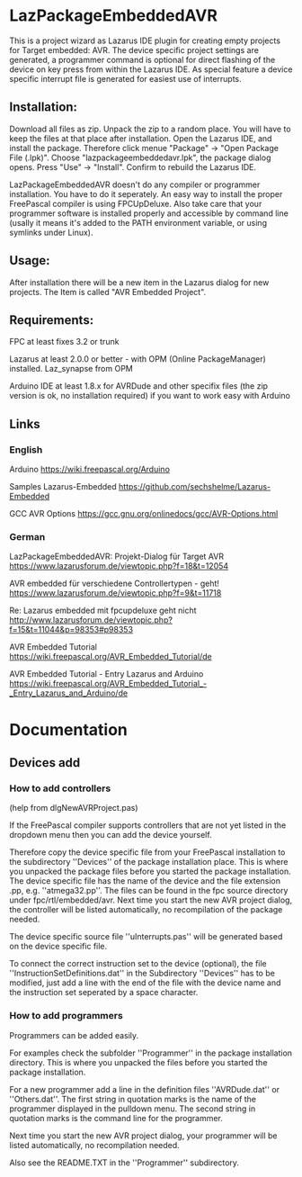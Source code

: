 # LazPackageEmbeddedAVR
This is a project wizard as Lazarus IDE plugin for creating empty projects for Target embedded: AVR.
The device specific project settings are generated, a programmer command is optional for direct flashing of the device on key press from within the Lazarus IDE.
As special feature a device specific interrupt file is generated for easiest use of interrupts.

## Installation:
Download all files as zip. Unpack the zip to a random place. You will have to keep the files at that place after installation. Open the Lazarus IDE, and install the package. Therefore click menue "Package" -> "Open Package File (.lpk)".
Choose "lazpackageembeddedavr.lpk", the package dialog opens. Press "Use" -> "Install". Confirm to rebuild the Lazarus IDE.

LazPackageEmbeddedAVR doesn't do any compiler or programmer installation. You have to do it seperately. An easy way to install the proper FreePascal compiler is using FPCUpDeluxe. Also take care that your programmer software is installed properly and accessible by command line (usally it means it's added to the PATH environment variable, or using symlinks under Linux). 

## Usage:
After installation there will be a new item in the Lazarus dialog for new projects. The Item is called "AVR Embedded Project".


## Requirements:
FPC at least fixes 3.2 or trunk

Lazarus at least  2.0.0 or better - with OPM (Online PackageManager) installed. Laz_synapse from OPM

Arduino IDE at least 1.8.x for AVRDude and other specifix files (the zip version is ok, no installation required) if you want to work easy with Arduino

## Links
### English

Arduino <https://wiki.freepascal.org/Arduino>

Samples Lazarus-Embedded <https://github.com/sechshelme/Lazarus-Embedded>

GCC AVR Options <https://gcc.gnu.org/onlinedocs/gcc/AVR-Options.html>

### German
LazPackageEmbeddedAVR: Projekt-Dialog für Target AVR <https://www.lazarusforum.de/viewtopic.php?f=18&t=12054>

AVR embedded für verschiedene Controllertypen - geht! <https://www.lazarusforum.de/viewtopic.php?f=9&t=11718>

Re: Lazarus embedded mit fpcupdeluxe geht nicht <http://www.lazarusforum.de/viewtopic.php?f=15&t=11044&p=98353#p98353>

AVR Embedded Tutorial <https://wiki.freepascal.org/AVR_Embedded_Tutorial/de>

AVR Embedded Tutorial - Entry Lazarus and Arduino <https://wiki.freepascal.org/AVR_Embedded_Tutorial_-_Entry_Lazarus_and_Arduino/de>

# Documentation
## Devices add

### How to add controllers
(help from dlgNewAVRProject.pas)

If the FreePascal compiler supports controllers that are not yet listed in the dropdown menu then you can add the device yourself. 

Therefore copy the device specific file from your FreePascal installation to the subdirectory ''Devices'' of the package installation place. This is where you unpacked the package files before you started the package installation. The device specific file has the name of the device and the file extension .pp, e.g. ''atmega32.pp''. The files can be found in the fpc source directory under fpc/rtl/embedded/avr. Next time you start the new AVR project dialog, the controller will be listed automatically, no recompilation of the package needed.

The device specific source file ''uInterrupts.pas'' will be generated based on the device specific file.

To connect the correct instruction set to the device (optional), the file ''InstructionSetDefinitions.dat'' in the Subdirectory ''Devices'' has to be modified, just add a line with the end of the file with the device name and the instruction set seperated by a space character.


### How to add programmers
Programmers can be added easily.
    
For examples check the subfolder ''Programmer'' in the package installation directory. This is where you unpacked the files before you started the package installation.

For a new programmer add a line in the definition files ''AVRDude.dat'' or ''Others.dat''. The first string in quotation marks is the name of the programmer displayed in the pulldown menu. The second string in quotation marks is the command line for the programmer.


Next time you start the new AVR project dialog, your programmer will be listed automatically, no recompilation needed.

Also see the README.TXT in the ''Programmer'' subdirectory.
